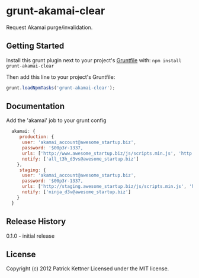 # grunt-akamai-clear

Request Akamai purge/invalidation.

## Getting Started
Install this grunt plugin next to your project's [Gruntfile][getting_started] with: `npm install grunt-akamai-clear`

Then add this line to your project's Gruntfile:

```javascript
grunt.loadNpmTasks('grunt-akamai-clear');
```

[grunt]: https://github.com/cowboy/grunt
[getting_started]: https://github.com/cowboy/grunt/blob/master/docs/getting_started.md

## Documentation

Add the 'akamai' job to your grunt config

```javascript
  akamai: {
     production: {
      user: 'akamai_account@awesome_startup.biz',
      password: '$00p3r-1337,
      urls: ['http://www.awesome_startup.biz/js/scripts.min.js', 'http://www.awesome_startup.biz/css/style.css'],
      notify: ['all_t3h_d3vs@awesome_startup.biz']
    },
     staging: {
      user: 'akamai_account@awesome_startup.biz',
      password: '$00p3r-1337,
      urls: ['http://staging.awesome_startup.biz/js/scripts.min.js', 'http://staging.awesome_startup.biz/css/style.css'],
      notify: ['ninja_d3v@awesome_startup.biz']
    }
  }
```

## Release History
0.1.0 - initial release

## License
Copyright (c) 2012 Patrick Kettner
Licensed under the MIT license.
